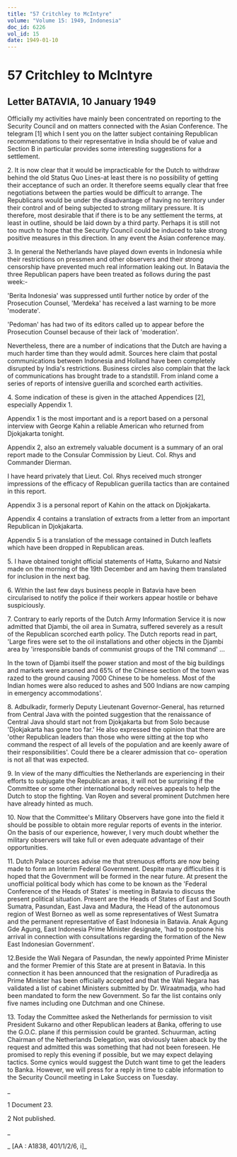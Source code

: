 ```yaml
---
title: "57 Critchley to McIntyre"
volume: "Volume 15: 1949, Indonesia"
doc_id: 6226
vol_id: 15
date: 1949-01-10
---
```


# 57 Critchley to McIntyre

## Letter BATAVIA, 10 January 1949

Officially my activities have mainly been concentrated on reporting to the Security Council and on matters connected with the Asian Conference. The telegram [1] which I sent you on the latter subject containing Republican recommendations to their representative in India should be of value and Section B in particular provides some interesting suggestions for a settlement.

2\. It is now clear that it would be impracticable for the Dutch to withdraw behind the old Status Quo Lines-at least there is no possibility of getting their acceptance of such an order. It therefore seems equally clear that free negotiations between the parties would be difficult to arrange. The Republicans would be under the disadvantage of having no territory under their control and of being subjected to strong military pressure. It is therefore, most desirable that if there is to be any settlement the terms, at least in outline, should be laid down by a third party. Perhaps it is still not too much to hope that the Security Council could be induced to take strong positive measures in this direction. In any event the Asian conference may.

3\. In general the Netherlands have played down events in Indonesia while their restrictions on pressmen and other observers and their strong censorship have prevented much real information leaking out. In Batavia the three Republican papers have been treated as follows during the past week:-

'Berita Indonesia' was suppressed until further notice by order of the Prosecution Counsel, 'Merdeka' has received a last warning to be more 'moderate'.

'Pedoman' has had two of its editors called up to appear before the Prosecution Counsel because of their lack of 'moderation'.

Nevertheless, there are a number of indications that the Dutch are having a much harder time than they would admit. Sources here claim that postal communications between Indonesia and Holland have been completely disrupted by India's restrictions. Business circles also complain that the lack of communications has brought trade to a standstill. From inland come a series of reports of intensive guerilla and scorched earth activities.

4\. Some indication of these is given in the attached Appendices [2], especially Appendix 1.

Appendix 1 is the most important and is a report based on a personal interview with George Kahin a reliable American who returned from Djokjakarta tonight.

Appendix 2, also an extremely valuable document is a summary of an oral report made to the Consular Commission by Lieut. Col. Rhys and Commander Dierman.

I have heard privately that Lieut. Col. Rhys received much stronger impressions of the efficacy of Republican guerilla tactics than are contained in this report.

Appendix 3 is a personal report of Kahin on the attack on Djokjakarta.

Appendix 4 contains a translation of extracts from a letter from an important Republican in Djokjakarta.

Appendix 5 is a translation of the message contained in Dutch leaflets which have been dropped in Republican areas.

5\. I have obtained tonight official statements of Hatta, Sukarno and Natsir made on the morning of the 19th December and am having them translated for inclusion in the next bag.

6\. Within the last few days business people in Batavia have been circularised to notify the police if their workers appear hostile or behave suspiciously.

7\. Contrary to early reports of the Dutch Army Information Service it is now admitted that Djambi, the oil area in Sumatra, suffered severely as a result of the Republican scorched earth policy. The Dutch reports read in part, 'Large fires were set to the oil installations and other objects in the Djambi area by 'irresponsible bands of communist groups of the TNI command' ...

In the town of Djambi itself the power station and most of the big buildings and markets were arsoned and 65% of the Chinese section of the town was razed to the ground causing 7000 Chinese to be homeless. Most of the Indian homes were also reduced to ashes and 500 Indians are now camping in emergency accommodations'.

8\. Adbulkadir, formerly Deputy Lieutenant Governor-General, has returned from Central Java with the pointed suggestion that the renaissance of Central Java should start not from Djokjakarta but from Solo because 'Djokjakarta has gone too far.' He also expressed the opinion that there are 'other Republican leaders than those who were sitting at the top who command the respect of all levels of the population and are keenly aware of their responsibilities'. Could there be a clearer admission that co- operation is not all that was expected.

9\. In view of the many difficulties the Netherlands are experiencing in their efforts to subjugate the Republican areas, it will not be surprising if the Committee or some other international body receives appeals to help the Dutch to stop the fighting. Van Royen and several prominent Dutchmen here have already hinted as much.

10\. Now that the Committee's Military Observers have gone into the field it should be possible to obtain more regular reports of events in the interior. On the basis of our experience, however, I very much doubt whether the military observers will take full or even adequate advantage of their opportunities.

11\. Dutch Palace sources advise me that strenuous efforts are now being made to form an Interim Federal Government. Despite many difficulties it is hoped that the Government will be formed in the near future. At present the unofficial political body which has come to be known as the 'Federal Conference of the Heads of States' is meeting in Batavia to discuss the present political situation. Present are the Heads of States of East and South Sumatra, Pasundan, East Java and Madura, the Head of the autonomous region of West Borneo as well as some representatives of West Sumatra and the permanent representative of East Indonesia in Batavia. Anak Agung Gde Agung, East Indonesia Prime Minister designate, 'had to postpone his arrival in connection with consultations regarding the formation of the New East Indonesian Government'.

12.Beside the Wali Negara of Pasundan, the newly appointed Prime Minister and the former Premier of this State are at present in Batavia. In this connection it has been announced that the resignation of Puradiredja as Prime Minister has been officially accepted and that the Wali Negara has validated a list of cabinet Ministers submitted by Dr. Wiraatmadja, who had been mandated to form the new Government. So far the list contains only five names including one Dutchman and one Chinese.

13\. Today the Committee asked the Netherlands for permission to visit President Sukarno and other Republican leaders at Banka, offering to use the G.O.C. plane if this permission could be granted. Schuurman, acting Chairman of the Netherlands Delegation, was obviously taken aback by the request and admitted this was something that had not been foreseen. He promised to reply this evening if possible, but we may expect delaying tactics. Some cynics would suggest the Dutch want time to get the leaders to Banka. However, we will press for a reply in time to cable information to the Security Council meeting in Lake Success on Tuesday.

_

1 Document 23.

2 Not published.

_

_ [AA : A1838, 401/1/2/6, i]_
